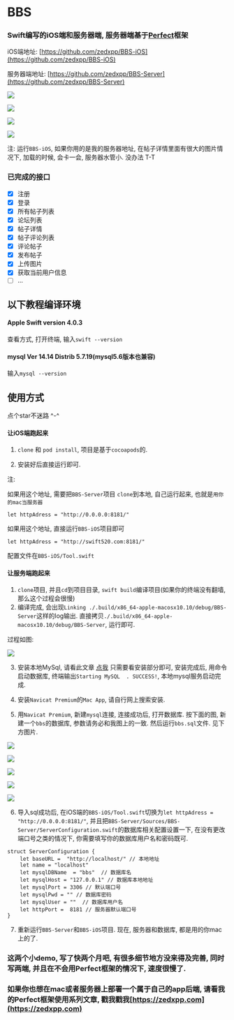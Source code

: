 # BBS

### Swift编写的iOS端和服务器端, 服务器端基于[Perfect](https://github.com/PerfectlySoft/Perfect)框架

iOS端地址: [https://github.com/zedxpp/BBS-iOS](https://github.com/zedxpp/BBS-iOS)

服务器端地址: [https://github.com/zedxpp/BBS-Server](https://github.com/zedxpp/BBS-Server)

![](https://github.com/SimleCp/BBS/blob/master/ScreenShot/1.png)

![](https://github.com/SimleCp/BBS/blob/master/ScreenShot/2.png)

![](https://github.com/SimleCp/BBS/blob/master/ScreenShot/3.png)

![](https://github.com/SimleCp/BBS/blob/master/ScreenShot/4.png)

注: 运行`BBS-iOS`, 如果你用的是我的服务器地址, 在帖子详情里面有很大的图片情况下, 加载的时候, 会卡一会, 服务器水管小. 没办法 T-T

### 已完成的接口

- [x] 注册
- [x] 登录
- [x] 所有帖子列表
- [x] 论坛列表
- [x] 帖子详情
- [x] 帖子评论列表
- [x] 评论帖子
- [x] 发布帖子
- [x] 上传图片
- [x] 获取当前用户信息
- [ ] ...

## 以下教程编译环境

#### Apple Swift version 4.0.3

查看方式, 打开终端, 输入`swift --version`

#### mysql  Ver 14.14 Distrib 5.7.19(mysql5.6版本也兼容)

输入`mysql --version`

## 使用方式

点个star不迷路 ^-^

#### 让iOS端跑起来

1. `clone` 和 `pod install`, 项目是基于`cocoapods`的.

2. 安装好后直接运行即可.

注: 

如果用这个地址, 需要把`BBS-Server`项目 `clone`到本地, 自己运行起来, 也就是`用你的mac当服务器`

```
let httpAdress = "http://0.0.0.0:8181/"
```

如果用这个地址, 直接运行`BBS-iOS`项目即可
```
let httpAdress = "http://swift520.com:8181/"
```

配置文件在`BBS-iOS/Tool.swift`

#### 让服务端跑起来

1. `clone`项目, 并且`cd`到项目目录, `swift build`编译项目(如果你的终端没有翻墙, 那么这个过程会很慢)
2. 编译完成, 会出现`Linking ./.build/x86_64-apple-macosx10.10/debug/BBS-Server`这样的log输出. 直接拷贝`./.build/x86_64-apple-macosx10.10/debug/BBS-Server`, 运行即可.

过程如图:

![](https://github.com/SimleCp/BBS/blob/master/images/0.png)

3. 安装本地MySql, 请看此文章 [点我](http://cxp.im/2017/10/07/Swift%20Perfect%20Mac%E6%9C%AC%E5%9C%B0%E7%8E%AF%E5%A2%83%E9%85%8D%E7%BD%AE/)
只需要看安装部分即可, 安装完成后, 用命令启动数据库, 终端输出`Starting MySQL  . SUCCESS!`, 本地mysql服务启动完成.

4. 安装`Navicat Premium`的`Mac App`, 请自行网上搜索安装.

5. 用`Navicat Premium`, 新建`mysql`连接, 连接成功后, 打开数据库. 按下面的图, 新建一个`bbs`的数据库, 参数请务必和我图上的一致. 然后运行`bbs.sql`文件. 见下方图片.

![](https://github.com/SimleCp/BBS/blob/master/images/1.png)

![](https://github.com/SimleCp/BBS/blob/master/images/2.png)

![](https://github.com/SimleCp/BBS/blob/master/images/3.png)

![](https://github.com/SimleCp/BBS/blob/master/images/4.png)

![](https://github.com/SimleCp/BBS/blob/master/images/5.png)

6. 导入sql成功后, 在iOS端的`BBS-iOS/Tool.swift`切换为`let httpAdress = "http://0.0.0.0:8181/"`, 并且把`BBS-Server/Sources/BBS-Server/ServerConfiguration.swift`的数据库相关配置设置一下, 在没有更改端口号之类的情况下, 你需要填写你的数据库用户名和密码既可.

```
struct ServerConfiguration {
    let baseURL =  "http://localhost/" // 本地地址
    let name = "localhost"  
    let mysqlDBName  = "bbs"  // 数据库名
    let mysqlHost = "127.0.0.1" // 数据库本地地址
    let mysqlPort = 3306 // 默认端口号
    let mysqlPwd = "" // 数据库密码
    let mysqlUser = ""  // 数据库用户名
    let httpPort =  8181 // 服务器默认端口号
}
```

7. 重新运行`BBS-Server`和`BBS-iOS`项目. 现在, 服务器和数据库, 都是用的你mac上的了.


### 这两个小demo, 写了快两个月吧, 有很多细节地方没来得及完善, 同时写两端, 并且在不会用Perfect框架的情况下, 速度很慢了. 

### 如果你也想在mac或者服务器上部署一个属于自己的app后端, 请看我的Perfect框架使用系列文章, 戳我戳我[https://zedxpp.com](https://zedxpp.com)


